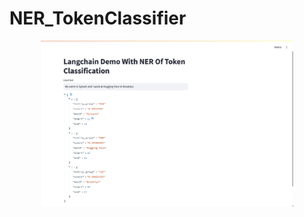 # NER_TokenClassifier
<p align="center"> <img width = "80%" height = "80%" src="img/demo.png"/>  </p>